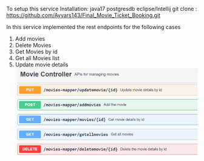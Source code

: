 To setup this service 
Installation:
java17
postgresdb
eclipse/Intellij
git clone : https://github.com/Ayvars143/Final_Movie_Ticket_Booking.git

In this service implemented the rest endpoints for the following cases
1. Add movies 
2. Delete Movies
3. Get Movies by id
4. Get all Movies list
5. Update movie details
![img.png](img.png)


